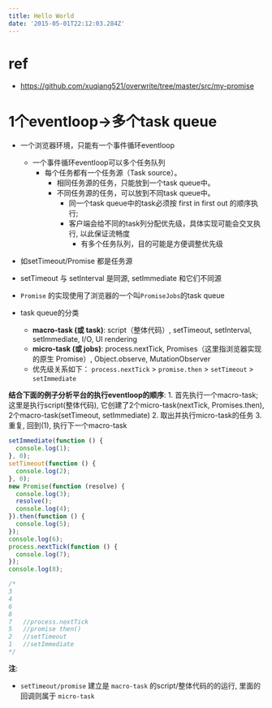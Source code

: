 ```yaml
---
title: Hello World
date: '2015-05-01T22:12:03.284Z'
---
```


# ref
- https://github.com/xuqiang521/overwrite/tree/master/src/my-promise


# 1个eventloop->多个task queue
- 一个浏览器环境，只能有一个事件循环eventloop    
    - 一个事件循环eventloop可以多个任务队列
        - 每个任务都有一个任务源（Task source）。
            - 相同任务源的任务，只能放到一个task queue中。
            - 不同任务源的任务，可以放到不同task queue中。
                - 同一个task queue中的task必须按 first in first out 的顺序执行;
                - 客户端会给不同的task列分配优先级，具体实现可能会交叉执行,  以此保证流畅度
                    - 有多个任务队列，目的可能是方便调整优先级

- 如setTimeout/Promise 都是任务源
- setTimeout 与 setInterval 是同源, setImmediate 和它们不同源
- `Promise` 的实现使用了浏览器的一个叫`PromiseJobs`的task queue

- task queue的分类
    - **macro-task (或 task)**: script（整体代码）, setTimeout, setInterval, setImmediate, I/O, UI rendering
    - **micro-task (或 jobs)**: process.nextTick, Promises（这里指浏览器实现的原生 Promise）, Object.observe, MutationObserver
    - 优先级关系如下：
`process.nextTick` > `promise.then` > `setTimeout` > `setImmediate`

**结合下面的例子分析平台的执行eventloop的顺序**:
    1. 首先执行一个macro-task; 这里是执行script(整体代码), 它创建了2个micro-task(nextTick, Promises.then), 2个macro-task(setTimeout, setImmediate)
    2. 取出并执行micro-task的任务
    3. 重复, 回到(1), 执行下一个macro-task


```js
setImmediate(function () {
  console.log(1);
}, 0);
setTimeout(function () {
  console.log(2);
}, 0);
new Promise(function (resolve) {
  console.log(3);
  resolve();
  console.log(4);
}).then(function () {
  console.log(5);
});
console.log(6);
process.nextTick(function () {
  console.log(7);
});
console.log(8);

/*
3
4
6
8
7   //process.nextTick
5   //promise then()
2   //setTimeout
1   //setImmediate
*/
```
**注**:
- `setTimeout/promise` 建立是 `macro-task` 的script/整体代码的的运行, 里面的回调则属于 `micro-task`